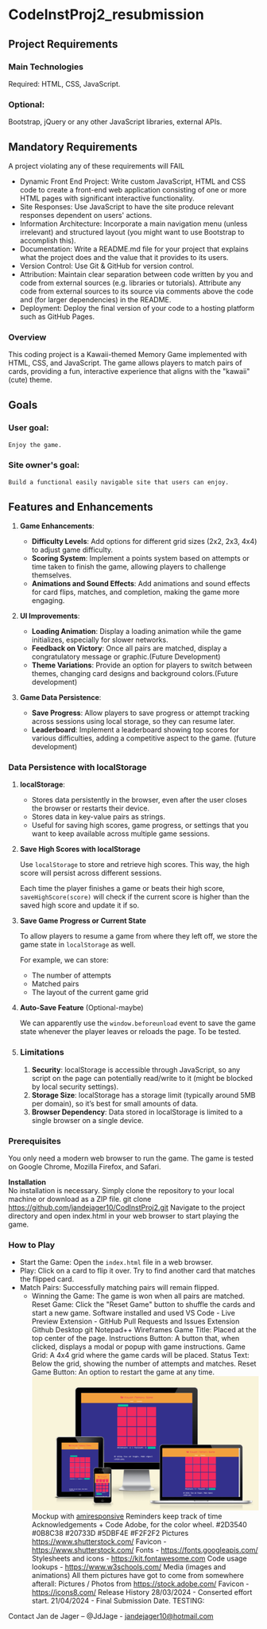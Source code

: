 # CodeInstProj2_resubmission

## Project Requirements <br>

### Main Technologies<br>
  Required: HTML, CSS, JavaScript.

### Optional: 
Bootstrap, jQuery or any other JavaScript libraries, external APIs.<br>

## Mandatory Requirements<br>
A project violating any of these requirements will FAIL

  - Dynamic Front End Project: Write custom JavaScript, HTML and CSS code to create a front-end web application consisting of one or more HTML pages with significant interactive functionality.
  - Site Responses: Use JavaScript to have the site produce relevant responses dependent on users' actions.
  - Information Architecture: Incorporate a main navigation menu (unless irrelevant) and structured layout (you might want to use Bootstrap to accomplish this).
  - Documentation: Write a README.md file for your project that explains what the project does and the value that it provides to its users.
  - Version Control: Use Git & GitHub for version control.
  - Attribution: Maintain clear separation between code written by you and code from external sources (e.g. libraries or tutorials). Attribute any code from external sources to its source via comments above the code and (for larger dependencies) in the README.
  - Deployment: Deploy the final version of your code to a hosting platform such as GitHub Pages.

### Overview
This coding project is a Kawaii-themed Memory Game implemented with HTML, CSS, and JavaScript. The game allows players to match pairs of cards, providing a fun, interactive experience that aligns with the "kawaii" (cute) theme.

## Goals
### User goal:
	Enjoy the game.

### Site owner's goal:
	Build a functional easily navigable site that users can enjoy.

## Features and Enhancements

1.  **Game Enhancements**:
    
    - **Difficulty Levels**: Add options for different grid sizes (2x2, 2x3, 4x4) to adjust game difficulty.
    - **Scoring System**: Implement a points system based on attempts or time taken to finish the game, allowing players to challenge themselves.
    - **Animations and Sound Effects**: Add animations and sound effects for card flips, matches, and completion, making the game more engaging.
2.  **UI Improvements**:
    
    - **Loading Animation**: Display a loading animation while the game initializes, especially for slower networks.
    - **Feedback on Victory**: Once all pairs are matched, display a congratulatory message or graphic.(Future Development)
    - **Theme Variations**: Provide an option for players to switch between themes, changing card designs and background colors.(Future development)
3.  **Game Data Persistence**:
    
    - **Save Progress**: Allow players to save progress or attempt tracking across sessions using local storage, so they can resume later.
    - **Leaderboard**: Implement a leaderboard showing top scores for various difficulties, adding a competitive aspect to the game. (future development)

### Data Persistence with localStorage

1.  **localStorage**:
    
    - Stores data persistently in the browser, even after the user closes the browser or restarts their device.
    - Stores data in key-value pairs as strings.
    - Useful for saving high scores, game progress, or settings that you want to keep available across multiple game sessions.
2.  **Save High Scores with localStorage**
    
    Use `localStorage` to store and retrieve high scores. This way, the high score will persist across different sessions. 
    
    Each time the player finishes a game or beats their high score, `saveHighScore(score)` will check if the current score is higher than the saved high score and update it if so. 
    
3.  **Save Game Progress or Current State**
    
    To allow players to resume a game from where they left off, we store the game state in `localStorage` as well.
    
    For example, we can store:
    
    - The number of attempts
    - Matched pairs
    - The layout of the current game grid
4.  **Auto-Save Feature** (Optional-maybe)
    
    We can apparently use the `window.beforeunload` event to save the game state whenever the player leaves or reloads the page. To be tested.
    
5.  ### Limitations
    
    1.  **Security**: localStorage is accessible through JavaScript, so any script on the page can potentially read/write to it (might be blocked by local security settings).
    2.  **Storage Size**: localStorage has a storage limit (typically around 5MB per domain), so it’s best for small amounts of data.
    3.  **Browser Dependency**: Data stored in localStorage is limited to a single browser on a single device.


### Prerequisites
You only need a modern web browser to run the game. The game is tested on Google Chrome, Mozilla Firefox, and Safari.

**Installation**<br>
No installation is necessary. Simply clone the repository to your local machine or download as a ZIP file. git clone https://github.com/jandejager10/CodInstProj2.git Navigate to the project directory and open index.html in your web browser to start playing the game.

### How to Play
- Start the Game: Open the `index.html` file in a web browser.
- Play: Click on a card to flip it over. Try to find another card that matches the flipped card.
- Match Pairs: Successfully matching pairs will remain flipped.
    - Winning the Game: The game is won when all pairs are matched.
Reset Game: Click the "Reset Game" button to shuffle the cards and start a new game.
Software installed and used
VS Code - Live Preview Extension - GitHub Pull Requests and Issues Extension
Github Desktop
git
Notepad++
Wireframes
Game Title: Placed at the top center of the page.
Instructions Button: A button that, when clicked, displays a modal or popup with game instructions.
Game Grid: A 4x4 grid where the game cards will be placed.
Status Text: Below the grid, showing the number of attempts and matches.
Reset Game Button: An option to restart the game at any time.
![Layout Image](https://github.com/jandejager10/CodInstProj2/blob/main/assets/img/wireframe.png)
Mockup with [amiresponsive](https://ui.dev/amiresponsive)
Reminders
keep track of time
Acknowledgements + Code
Adobe, for the color wheel. #2D3540 #0B8C38 #20733D #5DBF4E #F2F2F2
Pictures https://www.shutterstock.com/
Favicon - https://www.shutterstock.com/
Fonts - https://fonts.googleapis.com/
Stylesheets and icons - https://kit.fontawesome.com
Code usage lookups - https://www.w3schools.com/
Media (images and animations)
All them pictures have got to come from somewhere afterall:
Pictures / Photos from https://stock.adobe.com/
Favicon - https://icons8.com/
Release History
28/03/2024 - Conserted effort start.
21/04/2024 - Final Submission Date.
TESTING:



Contact
Jan de Jager – @JdJage - jandejager10@hotmail.com
